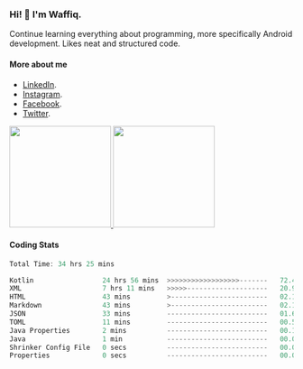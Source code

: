 ### Hi! 👋 I'm Waffiq.

Continue learning everything about programming, more specifically Android development. Likes neat and structured code.

#### More about me 
- [LinkedIn](https://www.linkedin.com/in/waffiqaziz/).
- [Instagram](https://www.instagram.com/waffiqaziz/).
- [Facebook](https://web.facebook.com/WaffiqAziz/).
- [Twitter](https://twitter.com/AzizWaffiq).

<p align="left">
<a href="https://github.com/waffiqaziz">
  <img height="180em" src="https://github-readme-stats-eight-theta.vercel.app/api?username=waffiqaziz&show_icons=true&theme=algolia&include_all_commits=true&count_private=true"/>
  <img height="180em" src="https://github-readme-stats-eight-theta.vercel.app/api/top-langs/?username=waffiqaziz&layout=compact&langs_count=8&theme=algolia"/>
</a>
</p>

#### Coding Stats
<!--START_SECTION:waka-->

```rust
Total Time: 34 hrs 25 mins

Kotlin                 24 hrs 56 mins  >>>>>>>>>>>>>>>>>>-------   72.47 %
XML                    7 hrs 11 mins   >>>>>--------------------   20.91 %
HTML                   43 mins         >------------------------   02.11 %
Markdown               43 mins         >------------------------   02.11 %
JSON                   33 mins         -------------------------   01.61 %
TOML                   11 mins         -------------------------   00.56 %
Java Properties        2 mins          -------------------------   00.12 %
Java                   1 min           -------------------------   00.07 %
Shrinker Config File   0 secs          -------------------------   00.01 %
Properties             0 secs          -------------------------   00.01 %
```

<!--END_SECTION:waka-->
